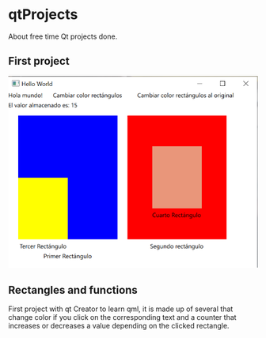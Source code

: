 # qtProjects
About free time Qt projects done.
## First project
![Rectangles and functions](./projects/doc/rectanglesProject.png)
## Rectangles and functions
First project with qt Creator to learn qml, it is made up of several that change color if you click on the corresponding text and a counter that increases or decreases a value depending on the clicked rectangle.
